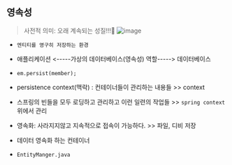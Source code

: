 ## 영속성
> 사전적 의미: 오래 계속되는 성질!!!👏
![image](https://user-images.githubusercontent.com/61215550/157135596-f527cfc6-1f50-4ea7-8ce6-86f30ca2ba2f.png)

- `엔티티를 영구히 저장하는 환경` 
- 애플리케이션 <-----가상의 데이터베이스(영속성) 역할-----> 데이터베이스
- `em.persist(member);`



- persistence context(맥락) : 컨테이너들이 관리하는 내용들 >> context
- 스프링의 빈들을 모두 로딩하고 관리하고 이런 일련의 작업들 >> `spring context` 위에서 관리
- 영속화: 사라지지않고 지속적으로 접속이 가능하다. >> 파일, 디비 저장
- 데이터 영속화 하는 컨테이너
- `EntityManger.java` 


    


